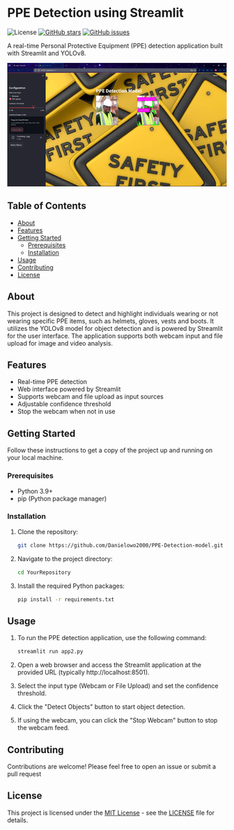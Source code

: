 # PPE Detection using Streamlit

![License](https://img.shields.io/badge/license-MIT-blue.svg)
[![GitHub stars](https://img.shields.io/github/stars/YourUsername/YourRepository.svg)](https://github.com/Danielowo2000/PPE-Detection-model/stargazers)
[![GitHub issues](https://img.shields.io/github/issues/YourUsername/YourRepository.svg)](https://github.com/Danielowo2000/PPE-Detection-model/issues)

A real-time Personal Protective Equipment (PPE) detection application built with Streamlit and YOLOv8.

![Project Demo](./Picture1.png)

## Table of Contents

- [About](#about)
- [Features](#features)
- [Getting Started](#getting-started)
  - [Prerequisites](#prerequisites)
  - [Installation](#installation)
- [Usage](#usage)
- [Contributing](#contributing)
- [License](#license)

## About

This project is designed to detect and highlight individuals wearing or not wearing specific PPE items, such as helmets, gloves, vests and boots. It utilizes the YOLOv8 model for object detection and is powered by Streamlit for the user interface. The application supports both webcam input and file upload for image and video analysis.

## Features

- Real-time PPE detection
- Web interface powered by Streamlit
- Supports webcam and file upload as input sources
- Adjustable confidence threshold
- Stop the webcam when not in use

## Getting Started

Follow these instructions to get a copy of the project up and running on your local machine.

### Prerequisites

- Python 3.9+
- pip (Python package manager)

### Installation

1. Clone the repository:

   ```sh
   git clone https://github.com/Danielowo2000/PPE-Detection-model.git

2. Navigate to the project directory:

   ```sh
   cd YourRepository

3. Install the required Python packages:
   ```sh
   pip install -r requirements.txt

## Usage

1. To run the PPE detection application, use the following command:

   ```sh
   streamlit run app2.py

2. Open a web browser and access the Streamlit application at the provided URL (typically http://localhost:8501).
3. Select the input type (Webcam or File Upload) and set the confidence threshold.
4. Click the "Detect Objects" button to start object detection.
5. If using the webcam, you can click the "Stop Webcam" button to stop the webcam feed.

## Contributing

Contributions are welcome! Please feel free to open an issue or submit a pull request

## License

This project is licensed under the [MIT License](LICENSE) - see the [LICENSE](LICENSE) file for details.

